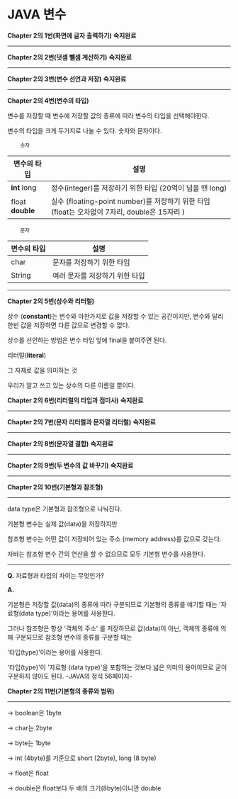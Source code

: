 # JAVA 변수

**Chapter 2의 1번(화면에 글자 출력하기)** **숙지완료**
***

**Chapter 2의 2번(덧셈 뺄셈 계산하기)** **숙지완료**
***

**Chapter 2의 3번(변수 선언과 저장)** **숙지완료**
***
**Chapter 2의 4번(변수의 타입)**




변수를 저장할 때 변수에 저장할 값의 종류에 따라 변수의 타입을 선택해야한다.

변수의 타입을 크게 두가지로 나눌 수 있다. 숫자와 문자이다.

        숫자
| 변수의 타입 | 설명 |
| ------------ | ------------- |
| **int** long | 정수(integer)를 저장하기 위한 타입 (20억이 넘을 땐 long) |
| float **double** | 실수 (floating-point number)를 저장하기 위한 타입 (float는 오차없이 7자리, double은 15자리 ) |

        문자
| 변수의 타입 | 설명 |
| ------------ | ------------- |
| char | 문자를 저장하기 위한 타입  |
| String | 여러 문자를 저장하기 위한 타입 |

***************************************************

**Chapter 2의 5번(상수와 리터럴)**



상수 (**constant**)는 변수와 마찬가지로 값을 저장할 수 있는 공간이지만, 변수와 달리 한번 값을 저장하면 다른 값으로 변경할 수 없다. 

상수를 선언하는 방법은 변수 타입 앞에 final을 붙여주면 된다. 

리터럴(**literal**)

그 자체로 값을 의미하는 것

우리가 알고 쓰고 있는 상수의 다른 이름일 뿐이다.


**Chapter 2의 6번(리터럴의 타입과 접미사)** **숙지완료**
***

**Chapter 2의 7번(문자 리터럴과 문자열 리터럴)** **숙지완료**
***

**Chapter 2의 8번(문자열 결합)** **숙지완료**
***

**Chapter 2의 9번(두 변수의 값 바꾸기)** **숙지완료**
***

**Chapter 2의 10번(기본형과 참조형)**
***


data type은 기본형과 참조형으로 나눠진다.

기본형 변수는 실제 값(data)을 저장하지만

참조형 변수는 어떤 값이 저장되어 있는 주소 (memory address)를 값으로 갖는다.

자바는 참조형 변수 간의 연산을 할 수 없으므로 모두 기본형 변수를 사용한다. 

***

**Q.** 자료형과 타입의 차이는 무엇인가?


**A.** 

기본형은 저장할 값(data)의 종류에 따라 구분되므로 기본형의 종류를 얘기할 때는 '자료형(data type)'이라는 용어를 사용한다.

그러나 참조형은 항상 '객체의 주소' 를 저장하므로 값(data)이 아닌, 객체의 종류에 의해 구분되므로 참조형 변수의 종류를 구분할 때는

'타입(type)'이라는 용어를 사용한다.

'타입(type)'이 '자료형 (data type)'을 포함하는 것보다 넓은 의미의 용어이므로 굳이 구분하지 않아도 된다. -JAVA의 정석 56페이지-


**Chapter 2의 11번(기본형의 종류와 범위)**
***


-> boolean은 1byte


-> char는 2byte


-> byte는 1byte


-> int (4byte)를 기준으로 short (2byte), long (8 byte)


-> float은 float

-> double은 float보다 두 배의 크기(8byte)이니깐 double








